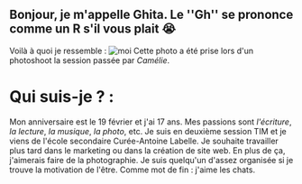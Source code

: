 ## Bonjour, je m'appelle Ghita. Le ''Gh'' se prononce comme un R s'il vous plait 😭
Voilà à quoi je ressemble : 
![moi](https://user-images.githubusercontent.com/93718412/152187730-88b969de-0acd-4ecd-afa9-66bf157e0211.jpg)
Cette photo a été prise lors d'un photoshoot la session passée par *Camélie*. 

# Qui suis-je ? : 
Mon anniversaire est le 19 février et j'ai 17 ans. Mes passions sont *l'écriture*, *la lecture*, *la musique*, *la photo*, etc. Je suis en deuxième session TIM et je viens de l'école secondaire Curée-Antoine Labelle. Je souhaite travailler plus tard dans le marketing ou dans la création de site web. En plus de ça, j'aimerais faire de la photographie. Je suis quelqu'un d'assez organisée si je trouve la motivation de l'être. Comme mot de fin : j'aime les chats.




